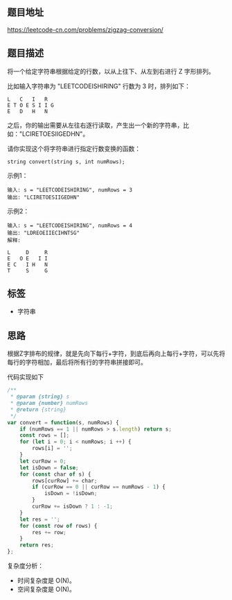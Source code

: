 ## 题目地址

https://leetcode-cn.com/problems/zigzag-conversion/

## 题目描述

将一个给定字符串根据给定的行数，以从上往下、从左到右进行 Z 字形排列。

比如输入字符串为 "LEETCODEISHIRING" 行数为 3 时，排列如下：
```
L   C   I   R
E T O E S I I G
E   D   H   N
```

之后，你的输出需要从左往右逐行读取，产生出一个新的字符串，比如："LCIRETOESIIGEDHN"。

请你实现这个将字符串进行指定行数变换的函数：
```
string convert(string s, int numRows);
```

示例1：
```
输入: s = "LEETCODEISHIRING", numRows = 3
输出: "LCIRETOESIIGEDHN"
```

示例2：
```
输入: s = "LEETCODEISHIRING", numRows = 4
输出: "LDREOEIIECIHNTSG"
解释:

L     D     R
E   O E   I I
E C   I H   N
T     S     G
```

## 标签

- 字符串

## 思路

根据Z字排布的规律，就是先向下每行+字符，到底后再向上每行+字符，可以先将每行的字符相加，最后将所有行的字符串拼接即可。

代码实现如下
```javascript
/**
 * @param {string} s
 * @param {number} numRows
 * @return {string}
 */
var convert = function(s, numRows) {
    if (numRows == 1 || numRows > s.length) return s;
    const rows = [];
    for (let i = 0; i < numRows; i ++) {
        rows[i] = '';
    }
    let curRow = 0;
    let isDown = false;
    for (const char of s) {
        rows[curRow] += char;
        if (curRow == 0 || curRow == numRows - 1) {
            isDown = !isDown;
        }
        curRow += isDown ? 1 : -1;
    }
    let res = '';
    for (const row of rows) {
        res += row;
    }
    return res;
};
```

复杂度分析：

- 时间复杂度是 O(N)。
- 空间复杂度是 O(N)。
